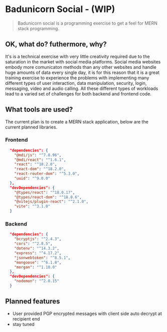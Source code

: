# Badunicorn Social - (WIP)

> Badunicorn social is a programming exercise to get a feel for MERN stack programming.

## OK, what do? futhermore, why?

It's is a technical exercise with very little creativity required due to the saturation in the market with social media platforms. Social media websites embody more comunicaton methods than any other websites and handle huge amounts of data every single day, it is for this reason that it is a great training exercise to experience the problems with implementing many different types of user interaction, data manipulation, security, login, messaging, video and audio calling. All these different types of workloads lead to a varied set of challenges for both backend and frontend code.

## What tools are used?

The current plan is to create a MERN stack application, below are the current planned libraries.

### Frontend

```json
  "dependencies": {
    "@mdi/js": "^7.0.96",
    "@mdi/react": "^1.6.1",
    "react": "^18.2.0",
    "react-dom": "^18.2.0",
    "react-router-dom": "^5.3.0",
    "uuid": "^9.0.0"
  },
  "devDependencies": {
    "@types/react": "^18.0.17",
    "@types/react-dom": "^18.0.6",
    "@vitejs/plugin-react": "^2.1.0",
    "vite": "^3.1.0"
  }
```

### Backend

```json
  "dependencies": {
    "bcryptjs": "^2.4.3",
    "cors": "^2.8.5",
    "dotenv": "^14.3.2",
    "express": "^4.17.2",
    "jsonwebtoken": "^8.5.1",
    "mongoose": "^6.1.8",
    "morgan": "^1.10.0"
  },
  "devDependencies": {
    "nodemon": "^2.0.15"
  }
```

## Planned features

- User provided PGP encrypted messages with client side auto decrypt at recipient end
- stay tuned
